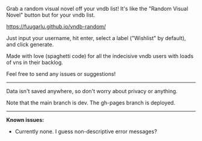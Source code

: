 Grab a random visual novel off your vndb list! It's like the "Random Visual Novel" button but for your vndb list.

https://fuugarlu.github.io/vndb-random/

Just input your username, hit enter, select a label ("Wishlist" by default), and click generate.

Made with love (spaghetti code) for all the indecisive vndb users with loads of vns in their backlog.

Feel free to send any issues or suggestions!

___

Data isn't saved anywhere, so don't worry about privacy or anything.

Note that the main branch is dev. The gh-pages branch is deployed.

___

**Known issues:**
- Currently none. I guess non-descriptive error messages?